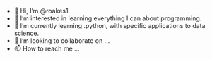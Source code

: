 - 👋 Hi, I’m @roakes1
- 👀 I’m interested in learning everything I can about programming.
- 🌱 I’m currently learning .python, with specific applications to data science.
- 💞️ I’m looking to collaborate on ...
- 📫 How to reach me ...

<!---
roakes1/roakes1 is a ✨ special ✨ repository because its `README.md` (this file) appears on your GitHub profile.
You can click the Preview link to take a look at your changes.
--->
